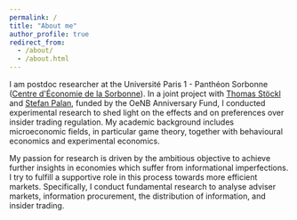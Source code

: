 ```yaml
---
permalink: /
title: "About me"
author_profile: true
redirect_from: 
  - /about/
  - /about.html
---
```


I am postdoc researcher at the Université Paris 1 - Panthéon Sorbonne ([Centre d'Économie de la Sorbonne](https://centredeconomiesorbonne.cnrs.fr/)). In a joint project with [Thomas Stöckl](https://www.mci.edu/de/faculty/thomas.stoeckl) and [Stefan Palan](https://academic.palan.biz/home), funded by the OeNB Anniversary Fund, I conducted experimental research to shed light on the effects and on preferences over insider trading regulation.
My academic background includes microeconomic fields, in particular game theory, together with behavioural economics and experimental economics.

My passion for research is driven by the ambitious objective to achieve further insights in economies which suffer from informational imperfections.
I try to fulfill a supportive role in this process towards more efficient markets.
Specifically, I conduct fundamental research to analyse adviser markets, information procurement, the distribution of information, and insider trading.


